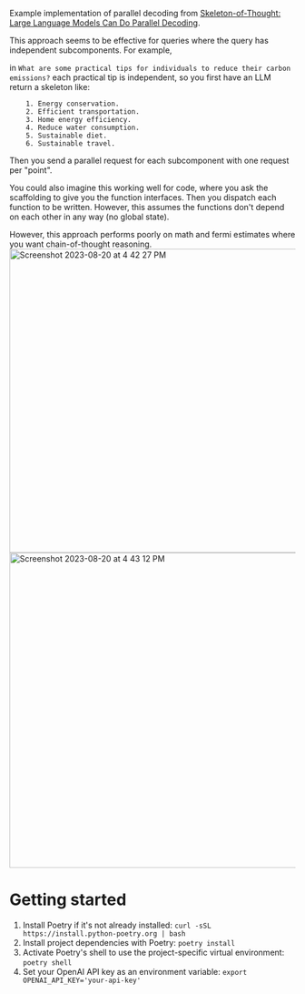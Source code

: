 Example implementation of parallel decoding from [Skeleton-of-Thought:
Large Language Models Can Do Parallel Decoding](https://arxiv.org/pdf/2307.15337.pdf).

This approach seems to be effective for queries where the query has independent subcomponents. For example,

in `What are some practical tips for individuals to reduce their carbon emissions?` each practical tip is independent, so you first have an LLM return a skeleton like:

```
    1. Energy conservation.
    2. Efficient transportation.
    3. Home energy efficiency.
    4. Reduce water consumption.
    5. Sustainable diet.
    6. Sustainable travel.
```

Then you send a parallel request for each subcomponent with one request per "point". 

You could also imagine this working well for code, where you ask the scaffolding to give you the function interfaces. Then you dispatch each function to be written. However, this assumes the functions don't depend on each other in any way (no global state).

However, this approach performs poorly on math and fermi estimates where you want chain-of-thought reasoning. 
<img width="534" alt="Screenshot 2023-08-20 at 4 42 27 PM" src="https://github.com/willseltzer/parallel_decoding/assets/1661264/1c0b8fe5-3797-424c-a0c7-20614382dfc4">
<img width="554" alt="Screenshot 2023-08-20 at 4 43 12 PM" src="https://github.com/willseltzer/parallel_decoding/assets/1661264/eef74ccd-7fe1-4471-b1ce-835edbab8d02">

# Getting started
1. Install Poetry if it's not already installed: `curl -sSL https://install.python-poetry.org | bash`
2. Install project dependencies with Poetry: `poetry install`
3. Activate Poetry's shell to use the project-specific virtual environment: `poetry shell`
4. Set your OpenAI API key as an environment variable: `export OPENAI_API_KEY='your-api-key'`

